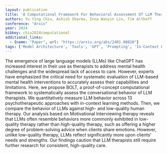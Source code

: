 ```yaml
---
layout: publication
title: 'A Computational Framework For Behavioral Assessment Of LLM Therapists'
authors: Yu Ying Chiu, Ashish Sharma, Inna Wanyin Lin, Tim Althoff
conference: "Arxiv"
year: 2024
bibkey: chiu2024computational
additional_links:
  - {name: "Paper", url: "https://arxiv.org/abs/2401.00820"}
tags: ['Model Architecture', 'Tools', 'GPT', 'Prompting', 'In-Context Learning']
---
```

The emergence of large language models (LLMs) like ChatGPT has increased
interest in their use as therapists to address mental health challenges and the
widespread lack of access to care. However, experts have emphasized the
critical need for systematic evaluation of LLM-based mental health
interventions to accurately assess their capabilities and limitations. Here, we
propose BOLT, a proof-of-concept computational framework to systematically
assess the conversational behavior of LLM therapists. We quantitatively measure
LLM behavior across 13 psychotherapeutic approaches with in-context learning
methods. Then, we compare the behavior of LLMs against high- and low-quality
human therapy. Our analysis based on Motivational Interviewing therapy reveals
that LLMs often resemble behaviors more commonly exhibited in low-quality
therapy rather than high-quality therapy, such as offering a higher degree of
problem-solving advice when clients share emotions. However, unlike low-quality
therapy, LLMs reflect significantly more upon clients' needs and strengths. Our
findings caution that LLM therapists still require further research for
consistent, high-quality care.
